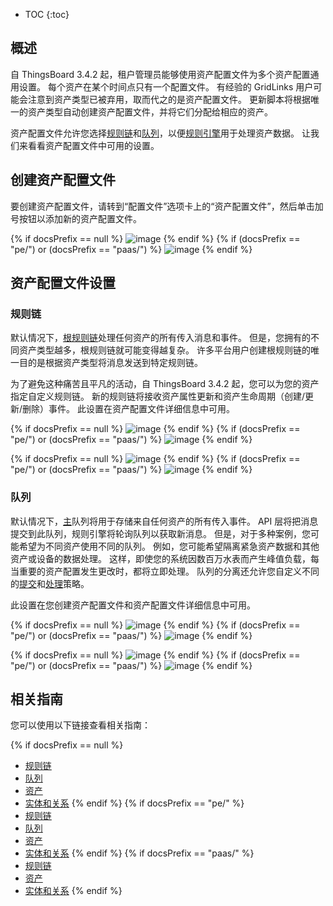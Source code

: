 * TOC
{:toc}

## 概述

自 ThingsBoard 3.4.2 起，租户管理员能够使用资产配置文件为多个资产配置通用设置。
每个资产在某个时间点只有一个配置文件。
有经验的 GridLinks 用户可能会注意到资产类型已被弃用，取而代之的是资产配置文件。
更新脚本将根据唯一的资产类型自动创建资产配置文件，并将它们分配给相应的资产。

资产配置文件允许您选择[规则链](/docs/{{docsPrefix}}user-guide/rule-engine-2-0/overview/#rule-chain)和[队列](/docs/{{docsPrefix}}user-guide/rule-engine-2-5/queues/)，以便[规则引擎](/docs/{{docsPrefix}}user-guide/rule-engine-2-0/overview)用于处理资产数据。
让我们来看看资产配置文件中可用的设置。

## 创建资产配置文件

要创建资产配置文件，请转到“配置文件”选项卡上的“资产配置文件”，然后单击加号按钮以添加新的资产配置文件。

{% if docsPrefix == null %}
![image](/images/user-guide/asset-profile/asset-profile-add-1-ce.png)
{% endif %}
{% if (docsPrefix == "pe/") or (docsPrefix == "paas/") %}
![image](/images/user-guide/asset-profile/asset-profile-add-1-pe.png)
{% endif %}

## 资产配置文件设置

### 规则链

默认情况下，[根规则链](/docs/{{docsPrefix}}user-guide/rule-engine-2-0/overview/#rule-chain)处理任何资产的所有传入消息和事件。
但是，您拥有的不同资产类型越多，根规则链就可能变得越复杂。
许多平台用户创建根规则链的唯一目的是根据资产类型将消息发送到特定规则链。

为了避免这种痛苦且平凡的活动，自 ThingsBoard 3.4.2 起，您可以为您的资产指定自定义规则链。
新的规则链将接收资产属性更新和资产生命周期（创建/更新/删除）事件。
此设置在资产配置文件详细信息中可用。

{% if docsPrefix == null %}
![image](/images/user-guide/asset-profile/asset-profile-rule-chain-1-ce.png)
{% endif %}
{% if (docsPrefix == "pe/") or (docsPrefix == "paas/") %}
![image](/images/user-guide/asset-profile/asset-profile-rule-chain-1-pe.png)
{% endif %}

{% if docsPrefix == null %}
![image](/images/user-guide/asset-profile/asset-profile-rule-chain-2-ce.png)
{% endif %}
{% if (docsPrefix == "pe/") or (docsPrefix == "paas/") %}
![image](/images/user-guide/asset-profile/asset-profile-rule-chain-2-pe.png)
{% endif %}

### 队列

默认情况下，[主](/docs/{{docsPrefix}}user-guide/rule-engine-2-5/queues/)队列将用于存储来自任何资产的所有传入事件。
API 层将把消息提交到此队列，规则引擎将轮询队列以获取新消息。
但是，对于多种案例，您可能希望为不同资产使用不同的队列。
例如，您可能希望隔离紧急资产数据和其他资产或设备的数据处理。
这样，即使您的系统因数百万水表而产生峰值负载，每当重要的资产配置发生更改时，都将立即处理。
队列的分离还允许您自定义不同的[提交](/docs/{{docsPrefix}}user-guide/rule-engine-2-5/queues/#queue-submit-strategy)和[处理](/docs/{{docsPrefix}}user-guide/rule-engine-2-5/queues/#queue-processing-strategy)策略。

此设置在您创建资产配置文件和资产配置文件详细信息中可用。

{% if docsPrefix == null %}
![image](/images/user-guide/asset-profile/asset-profile-queue-1-ce.png)
{% endif %}
{% if (docsPrefix == "pe/") or (docsPrefix == "paas/") %}
![image](/images/user-guide/asset-profile/asset-profile-queue-1-pe.png)
{% endif %}


{% if docsPrefix == null %}
![image](/images/user-guide/asset-profile/asset-profile-queue-2-ce.png)
{% endif %}
{% if (docsPrefix == "pe/") or (docsPrefix == "paas/") %}
![image](/images/user-guide/asset-profile/asset-profile-queue-2-pe.png)
{% endif %}

## 相关指南

您可以使用以下链接查看相关指南：

{% if docsPrefix == null %}
 - [规则链](/docs/{{peDocsPrefix}}user-guide/ui/rule-chains/)
 - [队列](/docs/{{peDocsPrefix}}user-guide/rule-engine-2-5/queues/)
 - [资产](/docs/{{peDocsPrefix}}user-guide/ui/assets/)
 - [实体和关系](/docs/{{peDocsPrefix}}user-guide/entities-and-relations/)
  {% endif %}
  {% if docsPrefix == "pe/" %}
 - [规则链](/docs/pe/user-guide/ui/rule-chains/)
 - [队列](/docs/pe/user-guide/rule-engine-2-5/queues/)
 - [资产](/docs/pe/user-guide/ui/assets/)
 - [实体和关系](/docs/pe/user-guide/entities-and-relations/)
  {% endif %}
  {% if docsPrefix == "paas/" %}
 - [规则链](/docs/paas/user-guide/ui/rule-chains/)
 - [资产](/docs/paas/user-guide/ui/assets/)
 - [实体和关系](/docs/paas/user-guide/entities-and-relations/)
  {% endif %}